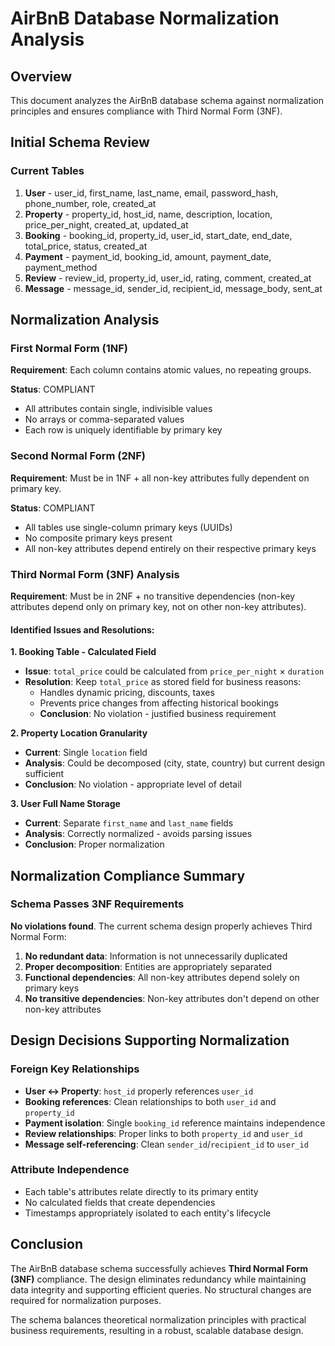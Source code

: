 

# AirBnB Database Normalization Analysis

## Overview
This document analyzes the AirBnB database schema against normalization principles and ensures compliance with Third Normal Form (3NF).

## Initial Schema Review

### Current Tables
1. **User** - user_id, first_name, last_name, email, password_hash, phone_number, role, created_at
2. **Property** - property_id, host_id, name, description, location, price_per_night, created_at, updated_at
3. **Booking** - booking_id, property_id, user_id, start_date, end_date, total_price, status, created_at
4. **Payment** - payment_id, booking_id, amount, payment_date, payment_method
5. **Review** - review_id, property_id, user_id, rating, comment, created_at
6. **Message** - message_id, sender_id, recipient_id, message_body, sent_at

## Normalization Analysis

### First Normal Form (1NF) 
**Requirement**: Each column contains atomic values, no repeating groups.

**Status**: COMPLIANT
- All attributes contain single, indivisible values
- No arrays or comma-separated values
- Each row is uniquely identifiable by primary key

### Second Normal Form (2NF) 
**Requirement**: Must be in 1NF + all non-key attributes fully dependent on primary key.

**Status**: COMPLIANT
- All tables use single-column primary keys (UUIDs)
- No composite primary keys present
- All non-key attributes depend entirely on their respective primary keys

### Third Normal Form (3NF) Analysis

**Requirement**: Must be in 2NF + no transitive dependencies (non-key attributes depend only on primary key, not on other non-key attributes).

#### Identified Issues and Resolutions:

**1. Booking Table - Calculated Field**
- **Issue**: `total_price` could be calculated from `price_per_night` × `duration`
- **Resolution**: Keep `total_price` as stored field for business reasons:
  - Handles dynamic pricing, discounts, taxes
  - Prevents price changes from affecting historical bookings
  - **Conclusion**: No violation - justified business requirement

**2. Property Location Granularity**
- **Current**: Single `location` field
- **Analysis**: Could be decomposed (city, state, country) but current design sufficient
- **Conclusion**: No violation - appropriate level of detail

**3. User Full Name Storage**
- **Current**: Separate `first_name` and `last_name` fields
- **Analysis**: Correctly normalized - avoids parsing issues
- **Conclusion**: Proper normalization

## Normalization Compliance Summary

### Schema Passes 3NF Requirements

**No violations found**. The current schema design properly achieves Third Normal Form:

1. **No redundant data**: Information is not unnecessarily duplicated
2. **Proper decomposition**: Entities are appropriately separated
3. **Functional dependencies**: All non-key attributes depend solely on primary keys
4. **No transitive dependencies**: Non-key attributes don't depend on other non-key attributes

## Design Decisions Supporting Normalization

### Foreign Key Relationships
- **User ↔ Property**: `host_id` properly references `user_id`
- **Booking references**: Clean relationships to both `user_id` and `property_id`
- **Payment isolation**: Single `booking_id` reference maintains independence
- **Review relationships**: Proper links to both `property_id` and `user_id`
- **Message self-referencing**: Clean `sender_id`/`recipient_id` to `user_id`

### Attribute Independence
- Each table's attributes relate directly to its primary entity
- No calculated fields that create dependencies
- Timestamps appropriately isolated to each entity's lifecycle

## Conclusion

The AirBnB database schema successfully achieves **Third Normal Form (3NF)** compliance. The design eliminates redundancy while maintaining data integrity and supporting efficient queries. No structural changes are required for normalization purposes.

The schema balances theoretical normalization principles with practical business requirements, resulting in a robust, scalable database design.